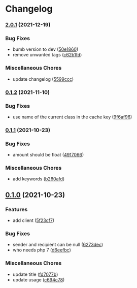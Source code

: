 # Changelog

### [2.0.1](https://www.github.com/brokeyourbike/fcmb-api-client-php/compare/v2.0.0...v2.0.1) (2021-12-19)


### Bug Fixes

* bumb version to dev ([50e1860](https://www.github.com/brokeyourbike/fcmb-api-client-php/commit/50e186099dfe0af12c87fe496217a8a78a9092aa))
* remove unwanted tags ([c62b1fd](https://www.github.com/brokeyourbike/fcmb-api-client-php/commit/c62b1fd8197ff251d6db0c8acd61a56bf8808caa))


### Miscellaneous Chores

* update changelog ([5599ccc](https://www.github.com/brokeyourbike/fcmb-api-client-php/commit/5599ccc14d1719c3d5e1b5befc8383c2af2c0e36))

### [0.1.2](https://www.github.com/brokeyourbike/fcmb-api-client-php/compare/v0.1.1...v0.1.2) (2021-11-10)


### Bug Fixes

* use name of the current class in the cache key ([9f6af96](https://www.github.com/brokeyourbike/fcmb-api-client-php/commit/9f6af964b099d278e2388d893a489357e866b4b4))

### [0.1.1](https://www.github.com/brokeyourbike/fcmb-api-client-php/compare/v0.1.0...v0.1.1) (2021-10-23)


### Bug Fixes

* amount should be float ([4917066](https://www.github.com/brokeyourbike/fcmb-api-client-php/commit/4917066d9bee89975842c4574cee023ea40d35ed))


### Miscellaneous Chores

* add keywords ([b260afd](https://www.github.com/brokeyourbike/fcmb-api-client-php/commit/b260afd1dddce687d3fd98376fc7ef6cbb7073cc))

## [0.1.0](https://www.github.com/brokeyourbike/fcmb-api-client-php/compare/v0.0.1...v0.1.0) (2021-10-23)


### Features

* add client ([5f23cf7](https://www.github.com/brokeyourbike/fcmb-api-client-php/commit/5f23cf70e7a140d70a87453f9406bcf12f0ba503))


### Bug Fixes

* sender and recipient can be null ([6273dec](https://www.github.com/brokeyourbike/fcmb-api-client-php/commit/6273dec547655a6f1d04c2d45eee12636b6b54b0))
* who needs php 7 ([d6eefbc](https://www.github.com/brokeyourbike/fcmb-api-client-php/commit/d6eefbc0156e62606e49d5ba66c60af7de1e4093))


### Miscellaneous Chores

* update title ([fd7077b](https://www.github.com/brokeyourbike/fcmb-api-client-php/commit/fd7077bb4a46e7daa632fe126dfb06c4add4a9c4))
* update usage ([c694c78](https://www.github.com/brokeyourbike/fcmb-api-client-php/commit/c694c782d1e95c5e8a0a3fca1b79197e57a97ee7))
